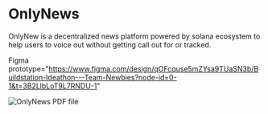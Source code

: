 # OnlyNews
OnlyNew is a decentralized news platform powered by solana ecosystem to help users to voice out without getting call out for or tracked.


<a> Figma prototype="https://www.figma.com/design/qOFcquse5mZYsa9TUaSN3b/Buildstation-Ideathon---Team-Newbies?node-id=0-1&t=3B2LlbLoT9L7RNDU-1" </a>

<img src="OnlyNews (1).pdf" alt="OnlyNews PDF file">
